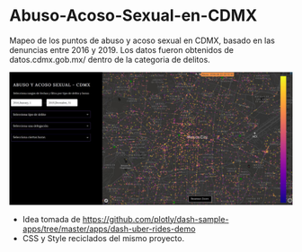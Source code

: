 # Abuso-Acoso-Sexual-en-CDMX
Mapeo de los puntos de abuso y acoso sexual en CDMX, basado en las denuncias entre 2016 y 2019. Los datos fueron obtenidos de datos.cdmx.gob.mx/ dentro de la categoria de delitos.

<img src="https://github.com/luisferlc/Abuso-Acoso-Sexual-en-CDMX/blob/master/captura.JPG">

- Idea tomada de https://github.com/plotly/dash-sample-apps/tree/master/apps/dash-uber-rides-demo
- CSS y Style reciclados del mismo proyecto.


